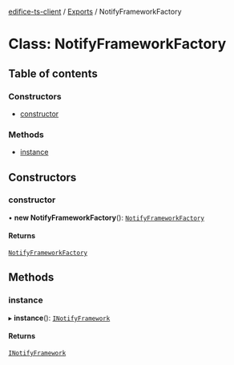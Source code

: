 [edifice-ts-client](../README.md) / [Exports](../modules.md) / NotifyFrameworkFactory

# Class: NotifyFrameworkFactory

## Table of contents

### Constructors

- [constructor](NotifyFrameworkFactory.md#constructor)

### Methods

- [instance](NotifyFrameworkFactory.md#instance)

## Constructors

### constructor

• **new NotifyFrameworkFactory**(): [`NotifyFrameworkFactory`](NotifyFrameworkFactory.md)

#### Returns

[`NotifyFrameworkFactory`](NotifyFrameworkFactory.md)

## Methods

### instance

▸ **instance**(): [`INotifyFramework`](../interfaces/INotifyFramework.md)

#### Returns

[`INotifyFramework`](../interfaces/INotifyFramework.md)

